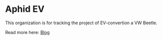 # Aphid EV
This organization is for tracking the project of EV-convertion a VW Beetle.

Read more here: [Blog](https://aphid-ev.se)
